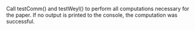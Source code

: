 Call testComm() and testWeyl() to perform all computations necessary for the paper. If no output is printed to the console, the computation was successful.
